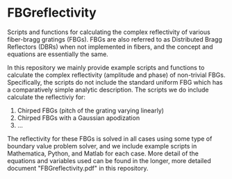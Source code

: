 # FBGreflectivity
Scripts and functions for calculating the complex reflectivity of various fiber-bragg gratings (FBGs). FBGs are also referred to as Distributed Bragg Reflectors (DBRs) when not implemented in fibers, and the concept and equations are essentially the same.

In this repository we mainly provide example scripts and functions to calculate the complex reflectivity (amplitude and phase) of non-trivial FBGs. Specifically, the scripts do not include the standard uniform FBG which has a comparatively simple analytic description. The scripts we do include calculate the reflectiviy for:

1) Chirped FBGs (pitch of the grating varying linearly)
2) Chirped FBGs with a Gaussian apodization
3) ...

The reflectivity for these FBGs is solved in all cases using some type of boundary value problem solver, and we include example scripts in Mathematica, Python, and Matlab for each case. More detail of the equations and variables used can be found in the longer, more detailed document "FBGreflectivity.pdf" in this repository. 
